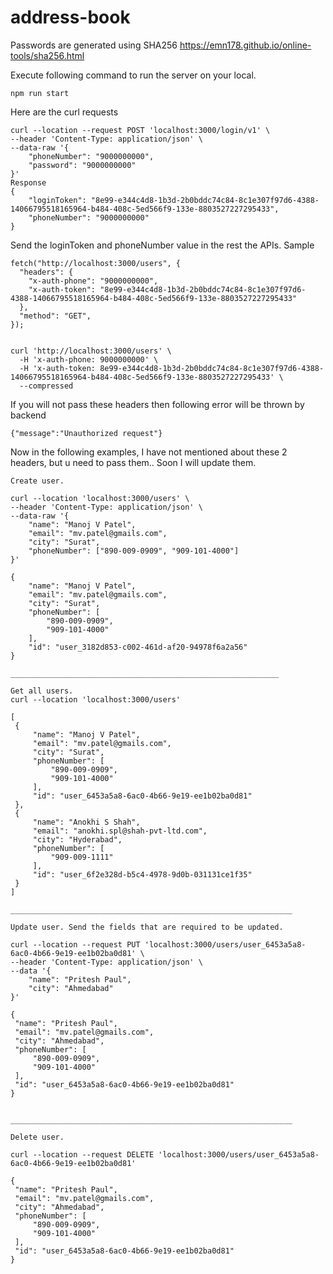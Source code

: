 # address-book

Passwords are generated using SHA256
https://emn178.github.io/online-tools/sha256.html

Execute following command to run the server on your local.

`npm run start`

Here are the curl requests

```
curl --location --request POST 'localhost:3000/login/v1' \
--header 'Content-Type: application/json' \
--data-raw '{
    "phoneNumber": "9000000000",
    "password": "9000000000"
}'
Response
{
    "loginToken": "8e99-e344c4d8-1b3d-2b0bddc74c84-8c1e307f97d6-4388-14066795518165964-b484-408c-5ed566f9-133e-8803527227295433",
    "phoneNumber": "9000000000"
}
```

Send the loginToken and phoneNumber value in the rest the APIs. Sample
```
fetch("http://localhost:3000/users", {
  "headers": {
    "x-auth-phone": "9000000000",
    "x-auth-token": "8e99-e344c4d8-1b3d-2b0bddc74c84-8c1e307f97d6-4388-14066795518165964-b484-408c-5ed566f9-133e-8803527227295433"
  },
  "method": "GET",
});


curl 'http://localhost:3000/users' \
  -H 'x-auth-phone: 9000000000' \
  -H 'x-auth-token: 8e99-e344c4d8-1b3d-2b0bddc74c84-8c1e307f97d6-4388-14066795518165964-b484-408c-5ed566f9-133e-8803527227295433' \
  --compressed
```

If you will not pass these headers then following error will be thrown by backend
```
{"message":"Unauthorized request"}
```



Now in the following examples, I have not mentioned about these 2 headers, but u need to pass them.. Soon I will update them.


```
Create user.

curl --location 'localhost:3000/users' \
--header 'Content-Type: application/json' \
--data-raw '{
    "name": "Manoj V Patel",
    "email": "mv.patel@gmails.com",
    "city": "Surat",
    "phoneNumber": ["890-009-0909", "909-101-4000"]
}'

{
    "name": "Manoj V Patel",
    "email": "mv.patel@gmails.com",
    "city": "Surat",
    "phoneNumber": [
        "890-009-0909",
        "909-101-4000"
    ],
    "id": "user_3182d853-c002-461d-af20-94978f6a2a56"
}

____________________________________________________________

Get all users.
curl --location 'localhost:3000/users'

[
 {
     "name": "Manoj V Patel",
     "email": "mv.patel@gmails.com",
     "city": "Surat",
     "phoneNumber": [
         "890-009-0909",
         "909-101-4000"
     ],
     "id": "user_6453a5a8-6ac0-4b66-9e19-ee1b02ba0d81"
 },
 {
     "name": "Anokhi S Shah",
     "email": "anokhi.spl@shah-pvt-ltd.com",
     "city": "Hyderabad",
     "phoneNumber": [
         "909-009-1111"
     ],
     "id": "user_6f2e328d-b5c4-4978-9d0b-031131ce1f35"
 }
]

_______________________________________________________________

Update user. Send the fields that are required to be updated.

curl --location --request PUT 'localhost:3000/users/user_6453a5a8-6ac0-4b66-9e19-ee1b02ba0d81' \
--header 'Content-Type: application/json' \
--data '{
    "name": "Pritesh Paul",
    "city": "Ahmedabad"
}'

{
 "name": "Pritesh Paul",
 "email": "mv.patel@gmails.com",
 "city": "Ahmedabad",
 "phoneNumber": [
     "890-009-0909",
     "909-101-4000"
 ],
 "id": "user_6453a5a8-6ac0-4b66-9e19-ee1b02ba0d81"
}


_______________________________________________________________

Delete user. 

curl --location --request DELETE 'localhost:3000/users/user_6453a5a8-6ac0-4b66-9e19-ee1b02ba0d81'

{
 "name": "Pritesh Paul",
 "email": "mv.patel@gmails.com",
 "city": "Ahmedabad",
 "phoneNumber": [
     "890-009-0909",
     "909-101-4000"
 ],
 "id": "user_6453a5a8-6ac0-4b66-9e19-ee1b02ba0d81"
}

```
